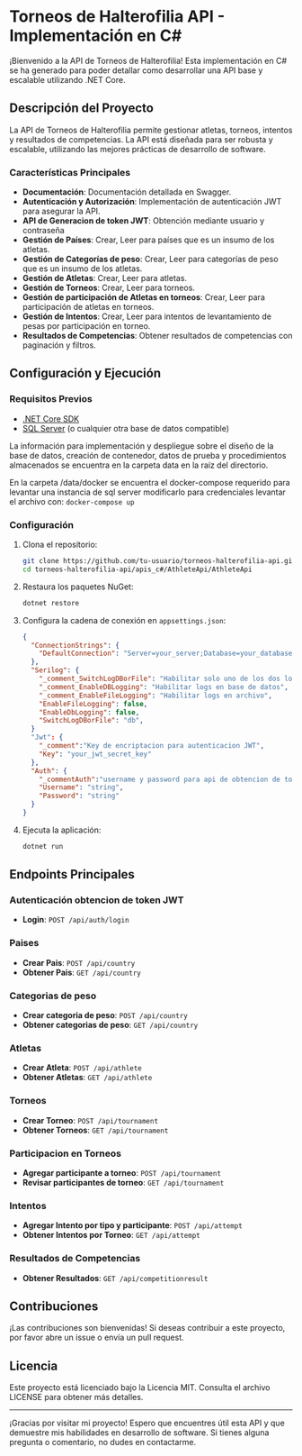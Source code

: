 # Torneos de Halterofilia API - Implementación en C#

¡Bienvenido a la API de Torneos de Halterofilia! Esta implementación en C# se ha generado para poder detallar como desarrollar una API base y escalable utilizando .NET Core.

## Descripción del Proyecto

La API de Torneos de Halterofilia permite gestionar atletas, torneos, intentos y resultados de competencias. La API está diseñada para ser robusta y escalable, utilizando las mejores prácticas de desarrollo de software.

### Características Principales

- **Documentación**: Documentación detallada en Swagger.
- **Autenticación y Autorización**: Implementación de autenticación JWT para asegurar la API.
- **API de Generacion de token JWT**: Obtención mediante usuario y contraseña
- **Gestión de Países**: Crear, Leer para países que es un insumo de los atletas.
- **Gestión de Categorías de peso**: Crear, Leer para categorías de peso que es un insumo de los atletas.
- **Gestión de Atletas**: Crear, Leer para atletas.
- **Gestión de Torneos**: Crear, Leer para torneos.
- **Gestión de participación de Atletas en torneos**: Crear, Leer para participación de atletas en torneos.
- **Gestión de Intentos**: Crear, Leer para intentos de levantamiento de pesas por participación en torneo.
- **Resultados de Competencias**: Obtener resultados de competencias con paginación y filtros.


## Configuración y Ejecución

### Requisitos Previos

- [.NET Core SDK](https://dotnet.microsoft.com/download)
- [SQL Server](https://www.microsoft.com/en-us/sql-server/sql-server-downloads) (o cualquier otra base de datos compatible)

La información para implementación y despliegue sobre el diseño de la base de datos, creación de contenedor, datos de prueba y procedimientos almacenados se encuentra en la carpeta data en la raíz del directorio.

En la carpeta /data/docker se encuentra el docker-compose requerido para levantar una instancia de sql server modificarlo para credenciales
levantar el archivo con: ```docker-compose up```


### Configuración

1. Clona el repositorio:
    ```sh
    git clone https://github.com/tu-usuario/torneos-halterofilia-api.git
    cd torneos-halterofilia-api/apis_c#/AthleteApi/AthleteApi
    ```

2. Restaura los paquetes NuGet:
    ```sh
    dotnet restore
    ```

3. Configura la cadena de conexión en `appsettings.json`:
    ```json
    {
      "ConnectionStrings": {
        "DefaultConnection": "Server=your_server;Database=your_database;User Id=your_user;Password=your_password;"
      },
      "Serilog": {
        "_comment_SwitchLogDBorFile": "Habilitar solo uno de los dos logs DB o Archivo se puede usar file o db",
        "_comment_EnableDBLogging": "Habilitar logs en base de datos",
        "_comment_EnableFileLogging": "Habilitar logs en archivo",
        "EnableFileLogging": false,
        "EnableDbLogging": false,
        "SwitchLogDBorFile": "db",
      }
      "Jwt": {
        "_comment":"Key de encriptacion para autenticacion JWT",
        "Key": "your_jwt_secret_key"
      },
      "Auth": {
        "_commentAuth":"username y password para api de obtencion de token JWT",
        "Username": "string",
        "Password": "string"
      }
    }
    ```

4. Ejecuta la aplicación:
    ```sh
    dotnet run
    ```

## Endpoints Principales

### Autenticación obtencion de token JWT
- **Login**: `POST /api/auth/login`

### Paises
- **Crear Pais**: `POST /api/country`
- **Obtener Pais**: `GET /api/country`

### Categorias de peso
- **Crear categoria de peso**: `POST /api/country`
- **Obtener categorias de peso**: `GET /api/country`

### Atletas
- **Crear Atleta**: `POST /api/athlete`
- **Obtener Atletas**: `GET /api/athlete`

### Torneos
- **Crear Torneo**: `POST /api/tournament`
- **Obtener Torneos**: `GET /api/tournament`

### Participacion en Torneos
- **Agregar participante a torneo**: `POST /api/tournament`
- **Revisar participantes de torneo**: `GET /api/tournament`

### Intentos
- **Agregar Intento por tipo y participante**: `POST /api/attempt`
- **Obtener Intentos por Torneo**: `GET /api/attempt`

### Resultados de Competencias
- **Obtener Resultados**: `GET /api/competitionresult`


## Contribuciones
¡Las contribuciones son bienvenidas! Si deseas contribuir a este proyecto, por favor abre un issue o envía un pull request.

## Licencia
Este proyecto está licenciado bajo la Licencia MIT. Consulta el archivo LICENSE para obtener más detalles.

---

¡Gracias por visitar mi proyecto! Espero que encuentres útil esta API y que demuestre mis habilidades en desarrollo de software. Si tienes alguna pregunta o comentario, no dudes en contactarme.
